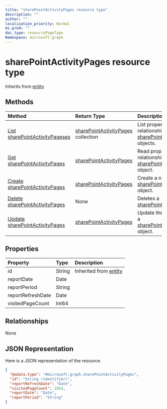 ```yaml
---
title: "sharePointActivityPages resource type"
description: ""
author: ""
localization_priority: Normal
ms.prod: ""
doc_type: resourcePageType
Namespace: microsoft.graph
---
```



# sharePointActivityPages resource type




Inherits from [entity](../resources/entity.md)

## Methods
|Method|Return Type|Description|
|:---|:---|:---|
|[List sharePointActivityPageses](../api/sharepointactivitypages-list.md)|[sharePointActivityPages](../resources/sharePointActivityPages.md) collection|List properties and relationships of the [sharePointActivityPages](../resources/sharepointactivitypages.md) objects.|
|[Get sharePointActivityPages](../api/sharepointactivitypages-get.md)|[sharePointActivityPages](../resources/sharePointActivityPages.md)|Read properties and relationships of the [sharePointActivityPages](../resources/sharepointactivitypages.md) object.|
|[Create sharePointActivityPages](../api/sharepointactivitypages-create.md)|[sharePointActivityPages](../resources/sharePointActivityPages.md)|Create a new [sharePointActivityPages](../resources/sharepointactivitypages.md) object.|
|[Delete sharePointActivityPages](../api/sharepointactivitypages-delete.md)|None|Deletes a [sharePointActivityPages](../resources/sharepointactivitypages.md).|
|[Update sharePointActivityPages](../api/sharepointactivitypages-update.md)|[sharePointActivityPages](../resources/sharePointActivityPages.md)|Update the properties of a [sharePointActivityPages](../resources/sharepointactivitypages.md) object.|

## Properties
|Property|Type|Description|
|:---|:---|:---|
|id|String| Inherited from [entity](../resources/entity.md)|
|reportDate|Date||
|reportPeriod|String||
|reportRefreshDate|Date||
|visitedPageCount|Int64||

## Relationships
None

## JSON Representation
Here is a JSON representation of the resource.
<!-- {
  "blockType": "resource",
  "keyProperty": "id",
  "@odata.type": "microsoft.graph.sharePointActivityPages",
  "baseType": "microsoft.graph.entity",
  "openType": false
}
-->
``` json
{
  "@odata.type": "#microsoft.graph.sharePointActivityPages",
  "id": "String (identifier)",
  "reportRefreshDate": "Date",
  "visitedPageCount": 1024,
  "reportDate": "Date",
  "reportPeriod": "String"
}
```

